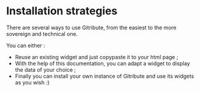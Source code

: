 
# Installation strategies

There are several ways to use Gitribute, from the easiest to the more sovereign and technical one.

You can either :

- Reuse an existing widget and just copypaste it to your html page ; 
- With the help of this documentation, you can adapt a widget to display the data of your choice ;
- Finally you can install your own instance of Gitribute and use its widgets as you wish :)

